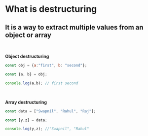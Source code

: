 # What is destructuring

## It is a way to extract multiple values from an object or array

<br>

**Object destructuring**
```js
const obj = {a:"first", b: "second"};

const {a, b} = obj;

console.log(a,b); // first second
```

<br>

**Array destructuring**
```js
const data = ["Swapnil", "Rahul", "Raj"];

const [y,z] = data;

console.log(y,z); //"Swapnil", "Rahul"
```